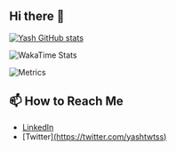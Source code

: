 ## Hi there 👋

<!--
**yashpal2104/yashpal2104** is a ✨ _special_ ✨ repository because its `README.md` (this file) appears on your GitHub profile.

Here are some ideas to get you started:

- 🔭 I’m currently working on ...
- 🌱 I’m currently learning ...
- 👯 I’m looking to collaborate on ...
- 🤔 I’m looking for help with ...
- 💬 Ask me about ...
- 📫 How to reach me: ...
- 😄 Pronouns: ...
- ⚡ Fun fact: ...
-->
[![Yash GitHub stats](https://github-readme-stats.vercel.app/api?username=yashpal2104)](https://github.com/yashpal2104/github-readme-stats)

![WakaTime Stats](https://github-readme-stats.vercel.app/api/wakatime?username=yashpal2104)

![Metrics](https://github.com/yashpal2104/metrics/blob/main/metrics.svg)




## 📫 How to Reach Me
- [LinkedIn]([https://linkedin.com/in/yashpal2104](https://www.linkedin.com/in/yash-pal-88621224b/))
- [Twitter][(https://twitter.com/yashtwtss)](https://x.com/yashtwtss)

